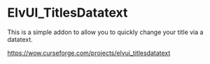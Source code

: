 # ElvUI_TitlesDatatext
This is a simple addon to allow you to quickly change your title via a datatext.

https://wow.curseforge.com/projects/elvui_titlesdatatext
